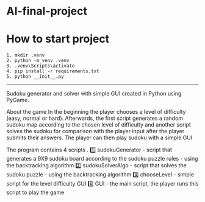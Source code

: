 # AI-final-project

# How to start project
```
1. mkdir .venv
2. python -m venv .venv
3. .venv\Scripts\activate
4. pip install -r requirements.txt
5. python __init__.py
```
----------------------------------------------------------------------------
Sudoku generator and solver with simple GUI created in Python using PyGame.

About the game
In the beginning the player chooses a level of difficulty (easy, normal or hard). Afterwards, the first script generates a random sudoku map according to the chosen level of difficulty and another script solves the sudoku for comparison with the player input after the player submits their answers. The player can then play sudoku with a simple GUI

The program contains 4 scripts .
1️⃣ sudokuGenerator - script that generates a 9X9 sudoku board according to the sudoku puzzle rules - using the backtracking algorithm
2️⃣ sudokuSolverAlgo - script that solves the sudoku puzzle - using the backtracking algorithm
3️⃣ chooseLevel - simple script for the level difficulty GUI
4️⃣ GUI - the main script, the player runs this script to play the game
